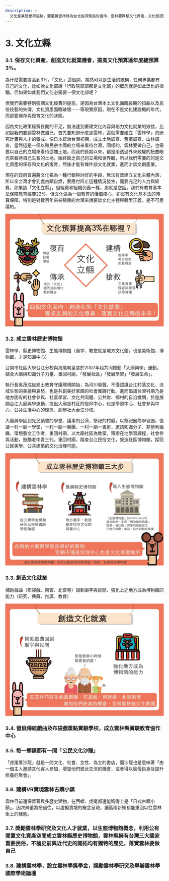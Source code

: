```yaml
---
description: >-
  文化產業是世界趨勢，要擺脫雲林做為台北經濟殖民的宿命，雲林要厚植文化資產，文化部認證國家重要民俗19個，雲林就佔了3個，是全台灣最多的縣治，布袋戲是國際公認最具代台灣意象的戲曲，雲林有資格做為為台灣精神原鄉。辣董身為歷史建築「虎尾厝沙龍」、老屋「蓋亞基地」的主人，對現今台灣文化的扶植與保存，有著許多的見解與看法，因此在十大政策中提出以「文化立縣」的政見
---
```


# 3. 文化立縣

### 3.1. 保存文化資產，創造文化就業機會，提高文化預算達年度總預算3%。

為什麼需要提高到3%，「文化」這個詞，當然可以是生活的統稱，任何專業都有自己的文化，比如說文化部說「行政院部部都是文化部」的概念就是如此泛化的指稱，但如果如此我們又何必需要一個文化部呢？  
  
但我們需要特別強調文化經費的提高，是因為台灣本土文化面臨長期的扭曲以及民俗技藝的失傳，文化資產面臨破壞⋯⋯等現實原因，現在不是文化建設概的年代，而是要保存與復育文化的狀態。  
  
因為文化政策經費長期的不足，無法達到重建文化內容與培力文化就業的效益，比如說我們要談雲林做自己，首先要知道什麼是雲林，這就需要建立「雲林學」的研究計畫與人才的養成。像日本統治台灣初期，成立土地調查、舊慣調查、山林調查，當然這是一個以殖民宗主國的立場來看待台灣，同樣的，雲林要做自己，也需要以自己的立場來看待這塊土地，而我們長期以來，都是用透過外來政權的扭曲眼光來看待自己生長的土地，始終缺乏自己的立場和世界觀，所以我們需要的的是文化資產的保存和文化的復育，然後才能有條件談文化就業，進而才談文創產業。  
  
現在的政府普遍將文化視為一種行銷與討好的手段，無法有效建立文化主體內涵，所以全台灣才會到處古蹟自燃，要應付阻止這種情況發生，而要充足的人力與經費，如果談「文化立縣」，但經費和組織仍舊一樣，那就是空話。我們有教育基本法保障教育經費22%，但文化做為一個教育的價值核心，卻沒有文化基本法的預算保障，特別是對數百年來被殖民的台灣來說要談文化主體與轉型正義，是不可思議的。

![](.gitbook/assets/45175802_287375502108873_5469560853395144704_o.jpg)

### 3.2. 成立雲林歷史博物館

雲林學、縣史博物館、生態博物館（廟宇、教堂就是地方文化館，也是美術館、博物館，才是知識中心）

台南市社區大學台江分校與海尾朝皇宮於2007年起共同推動「大廟興學」運動，結合大廟與知識分子力量，重回村廟，「發展社區」「發展學習」「發展生命」。  
  
執行長吳茂成從鄉土教育守護環境開始，為河川發聲，不僅認識台江村落文化、流域生態的美麗與哀愁，也是共創美好家園的社會實踐行動。進而倡議台灣村廟乃是地方固有的社會參與、社區學習、文化共同體、公共財、鄉村的自治機關，於是展開台江大廟興學運動，提出大廟是村莊的信仰中心，也是學習中心，社會參與中心，公共生活中心的理念，創辦社大台江分校。  
  
大廟興學回到先民讀書的學堂、議事的公茨、祭祀的村廟，以祭祀圈為學習圈，倡議一村一廟一學堂，一村一廟一樂團，一村一廟一書房，邀請知識分子、非營利組織、環境藝文工作者，重回村廟，以大廟社區為教室，策辦在地學習課程，社會參與活動，鼓勵老中青三代，重回村廟，踏查台江民俗文化，營造社區博物館，探究公民美學、公共建築的文化治理可能。

![](.gitbook/assets/45222715_287375598775530_6619119961249939456_o.jpg)

### 3.3. 創造文化就業

補助戲曲（布袋戲、南管、北管等）回到廟宇與民間、強化上述地方成為博物館的能力（研究、典藏、推廣、教育）

![](.gitbook/assets/45219021_287375575442199_5048536307563757568_o.jpg)

### 3.4. 發展傳統戲曲及布袋戲重點實驗學校，成立雲林縣實驗教育協作中心

### 3.5. 每一鄉鎮都有一間「公民文化沙龍」

「虎尾厝沙龍」就是一間文化、社會、女性、為主的書店，而沙龍也是意味著「由一個主人邀請其他客人參加，增加他們彼此交流的機會，或者得以愉悅自身及提升修養的聚會」。

### 3.6. 建構VR實境雲林古蹟小鎮

雲林目前還保留著與多歷史建物，在西螺、虎尾都還能稱得上是「日式古蹟小鎮」，因次辣董將把過往，以虛擬實境的概念呈現，讓舊雨新知都能重回以往雲林街上的樣態。

### 3.7. 奬勵雲林學研究及文化人才就業，以生態博物館概念，利用公有閒置文化資產空間成立雲林縣歷史博物館，雲林縣擁有台灣三大國家重要民俗，不論史前與近代史的開拓均有獨特的歷史，落實雲林要做自己

### 3.8. 建構雲林學，設立雲林學獎學金，獎勵雲林學研究及舉辦雲林學國際學術論壇

